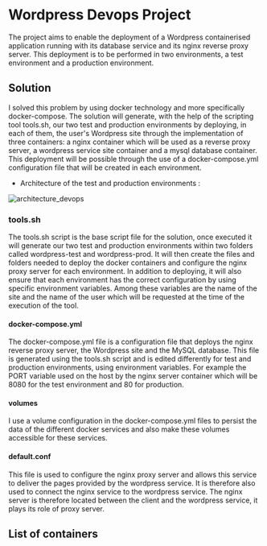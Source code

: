 
# Wordpress Devops Project

The project aims to enable the deployment of a Wordpress containerised application running with its database service and its nginx reverse proxy server. This deployment is to be performed in two environments, a test environment and a production environment.
## Solution

I solved this problem by using docker technology and more specifically docker-compose. The solution will generate, with the help of the scripting tool tools.sh, our two test and production environments by deploying, in each of them, the user's Wordpress site through the implementation of three containers: a nginx container which will be used as a reverse proxy server, a wordpress service site container and a mysql database container. This deployment will be possible through the use of a docker-compose.yml configuration file that will be created in each environment.

* Architecture of the test and production environments :

![architecture_devops](https://user-images.githubusercontent.com/101942400/176453611-fd0e69b7-bf86-4178-8986-25265b694c50.png)

### tools.sh

The tools.sh script is the base script file for the solution, once executed it will generate our two test and production environments within two folders called wordpress-test and wordpress-prod.
It will then create the files and folders needed to deploy the docker containers and configure the nginx proxy server for each environment. In addition to deploying, it will also ensure that each environment has the correct configuration by using specific environment variables.
Among these variables are the name of the site and the name of the user which will be requested at the time of the execution of the tool.



#### docker-compose.yml

The docker-compose.yml file is a configuration file that deploys the nginx reverse proxy server, the Wordpress site and the MySQL database.
This file is generated using the tools.sh script and is edited differently for test and production environments, using environment variables. For example the PORT variable used on the host by the nginx server container which will be 8080 for the test environment and 80 for production. 

#### volumes

I use a volume configuration in the docker-compose.yml files to persist the data of the different docker services and also make these volumes accessible for these services.


#### default.conf

This file is used to configure the nginx proxy server and allows this service to deliver the pages provided by the wordpress service. It is therefore also used to connect the nginx service to the wordpress service. The nginx server is therefore located between the client and the wordpress service, it plays its role of proxy server.



## List of containers

